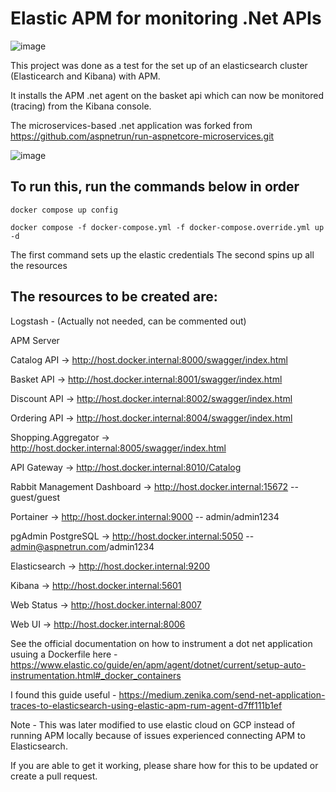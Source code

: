 # Elastic APM for monitoring .Net APIs

![image](https://github.com/spiffaz/APMdotNet/assets/35563797/3d9342ba-524d-4313-b883-cfedfa244abb)

This project was done as a test for the set up of an elasticsearch cluster (Elasticearch and Kibana) with APM.

It installs the APM .net agent on the basket api which can now be monitored (tracing) from the Kibana console.

The microservices-based .net application was forked from https://github.com/aspnetrun/run-aspnetcore-microservices.git

![image](https://github.com/spiffaz/APMdotNet/assets/35563797/bd724074-c8e3-48c7-b14a-41bb62f7016b)

## To run this, run the commands below in order

```docker compose up config```

```docker compose -f docker-compose.yml -f docker-compose.override.yml up -d```


The first command sets up the elastic credentials
The second spins up all the resources

## The resources to be created are:

Logstash - (Actually not needed, can be commented out)

APM Server

Catalog API -> http://host.docker.internal:8000/swagger/index.html

Basket API -> http://host.docker.internal:8001/swagger/index.html

Discount API -> http://host.docker.internal:8002/swagger/index.html

Ordering API -> http://host.docker.internal:8004/swagger/index.html

Shopping.Aggregator -> http://host.docker.internal:8005/swagger/index.html

API Gateway -> http://host.docker.internal:8010/Catalog

Rabbit Management Dashboard -> http://host.docker.internal:15672 -- guest/guest

Portainer -> http://host.docker.internal:9000 -- admin/admin1234

pgAdmin PostgreSQL -> http://host.docker.internal:5050 -- admin@aspnetrun.com/admin1234

Elasticsearch -> http://host.docker.internal:9200

Kibana -> http://host.docker.internal:5601

Web Status -> http://host.docker.internal:8007

Web UI -> http://host.docker.internal:8006

See the official documentation on how to instrument a dot net application usuing a Dockerfile here - https://www.elastic.co/guide/en/apm/agent/dotnet/current/setup-auto-instrumentation.html#_docker_containers

I found this guide useful - https://medium.zenika.com/send-net-application-traces-to-elasticsearch-using-elastic-apm-rum-agent-d7ff111b1ef



Note - This was later modified to use elastic cloud on GCP instead of running APM locally because of issues experienced connecting APM to Elasticsearch.

If you are able to get it working, please share how for this to be updated or create a pull request.
